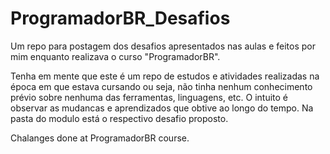 # ProgramadorBR_Desafios
Um repo para postagem dos desafios apresentados nas aulas e feitos por mim enquanto realizava o curso "ProgramadorBR".

Tenha em mente que este é um repo de estudos e atividades realizadas na época em que estava cursando ou seja, não tinha nenhum conhecimento prévio sobre nenhuma das ferramentas, linguagens, etc. O intuito é observar as mudancas e aprendizados que obtive ao longo do tempo.
Na pasta do modulo está o respectivo desafio proposto.



Chalanges done at ProgramadorBR course.
